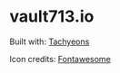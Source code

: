 # vault713.io

Built with: [Tachyeons](http://tachyons.io)

Icon credits: [Fontawesome](http://fontawesome.com)